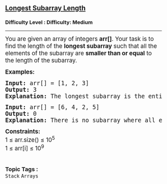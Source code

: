 <h2><a href="https://www.geeksforgeeks.org/problems/longest-subarray-length--202010/1?timeMachineDate=2025-09-20">Longest Subarray Length</a></h2><h3>Difficulty Level : Difficulty: Medium</h3><hr><div class="problems_problem_content__Xm_eO"><p><span style="font-size: 18.6667px;">You are given an array of integers <strong>arr[]</strong>. Your task is to find the length of the <strong>longest subarray</strong> such that all the elements of the subarray are <strong>smaller than or equal</strong> to the length<strong> </strong>of the<strong> </strong>subarray.</span></p>
<p><strong style="font-size: 14pt;">Examples:</strong></p>
<pre><span style="font-size: 14pt;"><span style="font-size: 14pt;"><strong style="font-size: 14pt;">Input: </strong>arr[] = [1, 2, 3]<strong style="font-size: 14pt;"><br></strong></span></span><span style="font-size: 14pt;"><strong style="font-size: 14pt;">Output:</strong><span style="font-size: 14pt;"> 3<br></span><strong style="font-size: 14pt;">Explanation:</strong><span style="font-size: 14pt;"> The longest subarray is the entire array itself, which has a length of 3. All elements in the subarray are less than or equal to 3.</span></span></pre>
<pre><span style="font-size: 14pt;"><span style="font-size: 14pt;"><strong style="font-size: 14pt;">Input: </strong>arr[] = [6, 4, 2, 5]<strong style="font-size: 14pt;"><br></strong></span></span><span style="font-size: 14pt;"><strong style="font-size: 14pt;">Output:</strong><span style="font-size: 14pt;"> 0<br></span><strong style="font-size: 14pt;">Explanation:</strong><span style="font-size: 14pt;"> There is no subarray where all elements are less than or equal to the length of the subarray. The longest subarray is empty, which has a length of 0.</span></span></pre>
<p><span style="font-size: 14pt;"><strong>Constraints:<br></strong></span><span style="font-size: 18.6667px;">1 ≤ arr.size() ≤ 10<sup>5</sup><br>1 </span><span style="font-size: 18.6667px;">≤ arr[i]&nbsp;</span><span style="font-size: 18.6667px;">≤ 10<sup>9</sup></span></p></div><br><p><span style=font-size:18px><strong>Topic Tags : </strong><br><code>Stack</code>&nbsp;<code>Arrays</code>&nbsp;